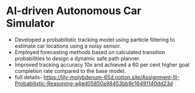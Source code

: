 # AI-driven Autonomous Car Simulator
- Developed a probabilistic tracking model using particle filtering to estimate car locations using a noisy sensor.
- Employed forecasting methods based on calculated transition probabilities to design a dynamic safe path planner.
- Improved tracking accuracy 10x and achieved a 60 per cent higher goal completion rate compared to the base model.
- full details- https://lily-molybdenum-65d.notion.site/Assignment-III-Probabilistic-Reasoning-a4ed05850a98453bb9c16491140dd23d 
